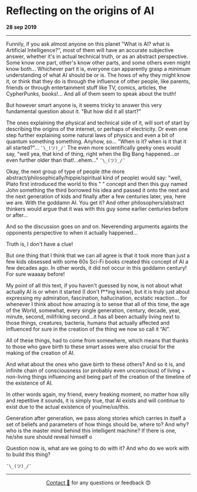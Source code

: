 # Reflecting on the origins of AI

**28 sep 2019**

---

Funnily, if you ask almost anyone on this planet "What is AI? what is Artificial Intelligence?", most of them will have an accurate subjective answer, whether it's in actual technical truth, or as an abstract perspective. Some know one part, other's know other parts, and some others even might know both... Whichever part it is, everyone can apparently grasp a minimum understanding of what AI should be or is.
The hows of why they might know it, or think that they do is through the influence of other people, like parents, friends or through entertainment stuff like TV, comics, articles, the CypherPunks, books!...
And all of them seem to speak about the truth!

But however smart anyone is, it seems tricky to answer this very fundamental question about it.
"But how did it all start?"

 The ones explaining the physical and technical side of it, will sort of start by describing the origins of the internet, or perhaps of electricity. Or even one step further explaining some natural laws of physics and even a bit of quantum something something.
 Anyhow, so... "When is it? when is it that it all started?"... `¯\_(ツ)_/¯`
The even more scientifically geeky ones would say, "well yea, that kind of thing, right when the Big Bang happened...or even further older than that!...ehem..." `¯\_(ツ)_/¯`

Okay, the next group of type of people (the more abstract/philosophically/hippie/spiritual kind of people) would say: "well, Plato first introduced the world to this " " concept and then this guy named John something the third borrowed his idea and passed it onto the next and the next generation of kids and finally after a few centuries later, yea, here we are. With the goddamn AI. You get it?
And other philosophers/abstract thinkers would argue that it was with this guy some earlier centuries before or after...

And so the discussion goes on and on. Neverending arguments againts the opponents perspective to when it actually happened...

Truth is, I don't have a clue!

But one thing that I think that we can all agree is that it took more than just a few kids obsessed with some 60s Sci-Fi books created this concept of AI a few decades ago. In other words, it did not occur in this goddamn century! For sure waaaay before!

My point of all this text, if you haven't guessed by now, is not about what actually AI is or when it started (I don't f**ing know), but it is truly just about expressing my admiration, fascination, hallucination, ecstatic reaction... for whenever I think about how amazing is to sense that all of this time, the age of the World, somewhat, every single generation, century, decade, year, minute, second, milifriking second...it has all been actually living next to those things, creatures, bacteria, humans that actually affected and influenced for sure in the creation of the thing we now so call it “AI”. 

All of these things, had to come from somewhere, which means that thanks to those who gave birth to these smart asses were also crucial for the making of the creation of AI. 

And what about the ones who gave birth to these others? And so it is, and infinite chain of consciousness (or probably even unconscious) of living + non-living things influencing and being part of the creation of the timeline of the existence of AI.

In other words again, my friend, every freaking moment, no matter how silly and repetitive it sounds, it is simply true, that AI exists and will continue to exist due to the actual existence of you/me/us/this.

Generation after generation, we pass along stories which carries in itself a set of beliefs and parameters of how things should be, where to? And why? who is the master mind behind this intelligent machine? If there is one, he/she sure should reveal himself o

Question now is, what are we going to do with it? And who do we work with to build this thing? 

`¯\_(ツ)_/¯`

---
  
<div style="text-align: center;">

[Contact 🐨](docs/aboutLy.md) for any questions or feedback 😍 

</div>
